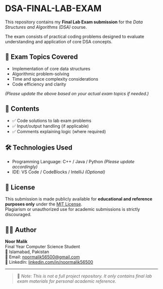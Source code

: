 
# DSA-FINAL-LAB-EXAM

This repository contains my **Final Lab Exam submission** for the *Data Structures and Algorithms (DSA)* course.

The exam consists of practical coding problems designed to evaluate understanding and application of core DSA concepts.

## 🧠 Exam Topics Covered

- Implementation of core data structures  
- Algorithmic problem-solving  
- Time and space complexity considerations  
- Code efficiency and clarity  

*(Please update the above based on your actual exam topics if needed.)*

## 📄 Contents

- ✅ Code solutions to lab exam problems  
- ✅ Input/output handling (if applicable)  
- ✅ Comments explaining logic (where required)

## 🛠️ Technologies Used

- Programming Language: C++ / Java / Python *(Please update accordingly)*  
- IDE: VS Code / CodeBlocks / IntelliJ *(Optional)*

## 📜 License

This submission is made publicly available for **educational and reference purposes only** under the [MIT License](LICENSE).  
Plagiarism or unauthorized use for academic submissions is strictly discouraged.

## 👩‍💻 Author

**Noor Malik**  
Final Year Computer Science Student  
📍 Islamabad, Pakistan  
📧 Email: noormalik56500@gmail.com  
🔗 LinkedIn: [linkedin.com/in/noormalik56500](https://www.linkedin.com/in/noormalik56500/)

---

> 📌 *Note: This is not a full project repository. It only contains final lab exam materials for personal academic reference.*

